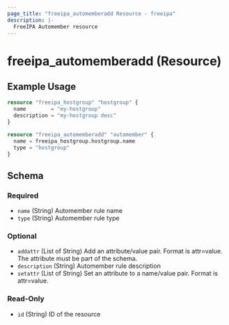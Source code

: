 ```yaml
---
page_title: "freeipa_automemberadd Resource - freeipa"
description: |-
  FreeIPA Automember resource
---
```


# freeipa_automemberadd (Resource)



## Example Usage

```terraform
resource "freeipa_hostgroup" "hostgroup" {
  name        = "my-hostgroup"
  description = "my-hostgroup desc"
}

resource "freeipa_automemberadd" "automember" {
  name = freeipa_hostgroup.hostgroup.name
  type = "hostgroup"
}
```




<!-- schema generated by tfplugindocs -->
## Schema

### Required

- `name` (String) Automember rule name
- `type` (String) Automember rule type

### Optional

- `addattr` (List of String) Add an attribute/value pair. Format is attr=value. The attribute must be part of the schema.
- `description` (String) Automember rule description
- `setattr` (List of String) Set an attribute to a name/value pair. Format is attr=value.

### Read-Only

- `id` (String) ID of the resource
